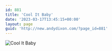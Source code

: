```yaml
---
id: 881
title: 'Cool It Baby'
date: '2023-03-17T13:45:15+00:00'
layout: page
guid: 'http://new.andydixon.com/?page_id=881'
---
```


![Cool It Baby](https://i0.wp.com/assets.g8x2.ldn.idrivee2-23.com/posters/Cool%20It%20Baby%2001.jpg?w=1200&ssl=1 "Cool It Baby")